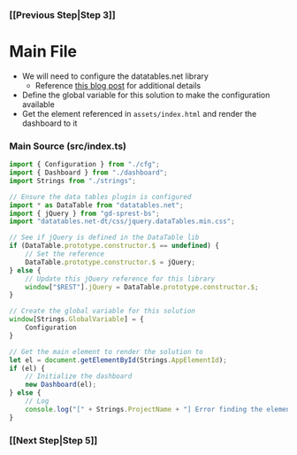 ### [[Previous Step|Step 3]]

# Main File

- We will need to configure the datatables.net library
   - Reference [this blog post](https://dattabase.com/blog/typescript-and-datatables.net) for additional details
- Define the global variable for this solution to make the configuration available
- Get the element referenced in ```assets/index.html``` and render the dashboard to it

### Main Source (src/index.ts)

```ts
import { Configuration } from "./cfg";
import { Dashboard } from "./dashboard";
import Strings from "./strings";

// Ensure the data tables plugin is configured
import * as DataTable from "datatables.net";
import { jQuery } from "gd-sprest-bs";
import "datatables.net-dt/css/jquery.dataTables.min.css";

// See if jQuery is defined in the DataTable lib
if (DataTable.prototype.constructor.$ == undefined) {
    // Set the reference
    DataTable.prototype.constructor.$ = jQuery;
} else {
    // Update this jQuery reference for this library
    window["$REST"].jQuery = DataTable.prototype.constructor.$;
}

// Create the global variable for this solution
window[Strings.GlobalVariable] = {
    Configuration
}

// Get the main element to render the solution to
let el = document.getElementById(Strings.AppElementId);
if (el) {
    // Initialize the dashboard
    new Dashboard(el);
} else {
    // Log
    console.log("[" + Strings.ProjectName + "] Error finding the element with id '" + Strings.AppElementId + "'");
}
```

### [[Next Step|Step 5]]